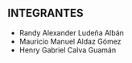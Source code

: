 ## INTEGRANTES 
- Randy Alexander Ludeña Albán 
- Mauricio Manuel Aldaz Gómez 
- Henry Gabriel Calva Guamán 